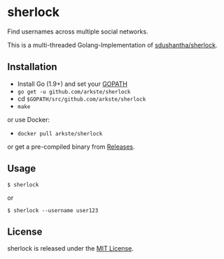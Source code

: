 # sherlock

Find usernames across multiple social networks.

This is a multi-threaded Golang-Implementation of [sdushantha/sherlock](https://github.com/sdushantha/sherlock).

## Installation

+  Install Go (1.9+) and set your [GOPATH](https://golang.org/doc/code.html#GOPATH)
+ `go get -u github.com/arkste/sherlock`
+ cd `$GOPATH/src/github.com/arkste/sherlock`
+ `make`

or use Docker:

+ `docker pull arkste/sherlock`

or get a pre-compiled binary from [Releases](https://github.com/arkste/sherlock/releases).

## Usage

    $ sherlock

or 

    $ sherlock --username user123

## License

sherlock is released under the [MIT License](http://www.opensource.org/licenses/MIT).
